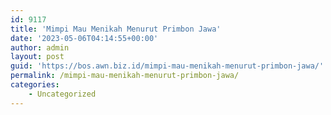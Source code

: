 ```yaml
---
id: 9117
title: 'Mimpi Mau Menikah Menurut Primbon Jawa'
date: '2023-05-06T04:14:55+00:00'
author: admin
layout: post
guid: 'https://bos.awn.biz.id/mimpi-mau-menikah-menurut-primbon-jawa/'
permalink: /mimpi-mau-menikah-menurut-primbon-jawa/
categories:
    - Uncategorized
---
```


